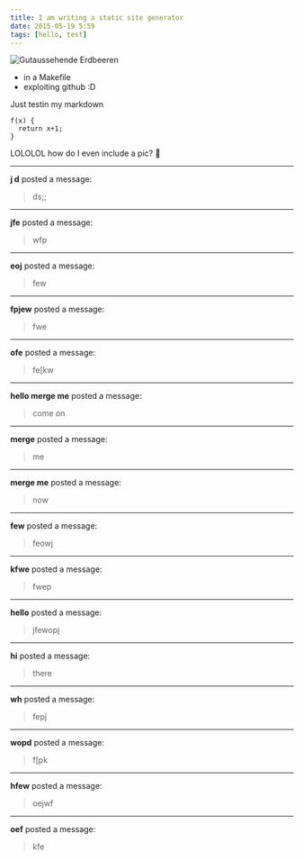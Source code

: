 ```yaml
---
title: I am writing a static site generator
date: 2015-05-19 5:59
tags: [hello, test]
---
```


![Gutaussehende Erdbeeren](http://box.linse.me/pics/erdbeeren.png)

- in a Makefile
- exploiting github :D

Just testin my markdown

    f(x) {
      return x+1;
    }

LOLOLOL how do I even include a pic?
🎂






____

**j d** posted a message:

> ds;;




____

**jfe** posted a message:

> wfp




____

**eoj** posted a message:

> few




____

**fpjew** posted a message:

> fwe





____

**ofe** posted a message:

> fe[kw





____

**hello merge me** posted a message:

> come on





____

**merge** posted a message:

> me





____

**merge me** posted a message:

> now





____

**few** posted a message:

> feowj





____

**kfwe** posted a message:

> fwep





____

**hello** posted a message:

> jfewopj





____

**hi** posted a message:

> there





____

**wh** posted a message:

> fepj





____

**wopd** posted a message:

> f[pk





____

**hfew** posted a message:

> oejwf





____

**oef** posted a message:

> kfe


